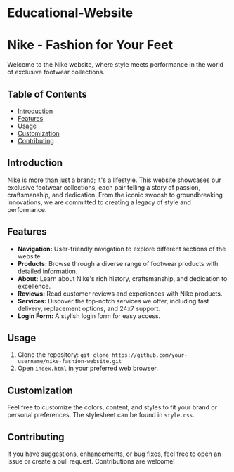 # Educational-Website
# Nike - Fashion for Your Feet

Welcome to the Nike website, where style meets performance in the world of exclusive footwear collections.

## Table of Contents
- [Introduction](#introduction)
- [Features](#features)
- [Usage](#usage)
- [Customization](#customization)
- [Contributing](#contributing)

## Introduction

Nike is more than just a brand; it's a lifestyle. This website showcases our exclusive footwear collections, each pair telling a story of passion, craftsmanship, and dedication. From the iconic swoosh to groundbreaking innovations, we are committed to creating a legacy of style and performance.

## Features

- **Navigation:** User-friendly navigation to explore different sections of the website.
- **Products:** Browse through a diverse range of footwear products with detailed information.
- **About:** Learn about Nike's rich history, craftsmanship, and dedication to excellence.
- **Reviews:** Read customer reviews and experiences with Nike products.
- **Services:** Discover the top-notch services we offer, including fast delivery, replacement options, and 24x7 support.
- **Login Form:** A stylish login form for easy access.

## Usage

1. Clone the repository: `git clone https://github.com/your-username/nike-fashion-website.git`
2. Open `index.html` in your preferred web browser.

## Customization

Feel free to customize the colors, content, and styles to fit your brand or personal preferences. The stylesheet can be found in `style.css`.

## Contributing

If you have suggestions, enhancements, or bug fixes, feel free to open an issue or create a pull request. Contributions are welcome!
